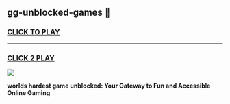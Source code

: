 
## gg-unblocked-games 👋
<h3>
<a href="https://premium.freeplayer.one?title=gg-unblocked-games&ref=14F">CLICK TO PLAY</a></h3>
<hr>

<h3>
<a href="https://premium.freeplayer.one?title=gg-unblocked-games&ref=14F">CLICK 2 PLAY</a>
  
</h3>

<a href="https://premium.freeplayer.one?title=gg-unblocked-games&ref=12F/"><img src="https://clearcache.store/games.png"></a>


**worlds hardest game unblocked: Your Gateway to Fun and Accessible Online Gaming**
